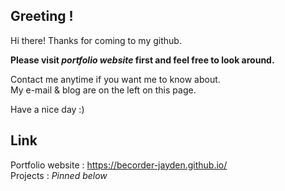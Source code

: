 ## Greeting !

Hi there! Thanks for coming to my github.

**Please visit _portfolio website_ first and feel free to look around.**

Contact me anytime if you want me to know about.</br>
My e-mail & blog are on the left on this page.

Have a nice day :)

## Link

Portfolio website : https://becorder-jayden.github.io/</br>
Projects : _Pinned below_
